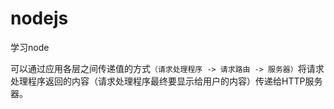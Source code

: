 # nodejs
学习node

可以通过应用各层之间传递值的方式`（请求处理程序 -> 请求路由 -> 服务器）`将请求处理程序返回的内容（请求处理程序最终要显示给用户的内容）传递给HTTP服务器。
